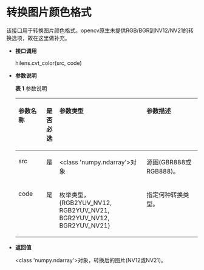 # 转换图片颜色格式<a name="hilens_05_0017"></a>

该接口用于转换图片颜色格式。opencv原生未提供RGB/BGR到NV12/NV21的转换选项，故在这里做补充。

-   **接口调用**

    hilens.cvt\_color\(src, code\)

-   **参数说明**

    **表 1**  参数说明

    <a name="table8547172620014"></a>
    <table><thead align="left"><tr id="row254913261018"><th class="cellrowborder" valign="top" width="15.32%" id="mcps1.2.5.1.1"><p id="p115491526404"><a name="p115491526404"></a><a name="p115491526404"></a><strong id="b2013365210015"><a name="b2013365210015"></a><a name="b2013365210015"></a>参数名称</strong></p>
    </th>
    <th class="cellrowborder" valign="top" width="7.13%" id="mcps1.2.5.1.2"><p id="p1285518577268"><a name="p1285518577268"></a><a name="p1285518577268"></a><strong id="b1051014193272"><a name="b1051014193272"></a><a name="b1051014193272"></a>是否必选</strong></p>
    </th>
    <th class="cellrowborder" valign="top" width="47.82%" id="mcps1.2.5.1.3"><p id="p197266576260"><a name="p197266576260"></a><a name="p197266576260"></a><strong id="b16726188277"><a name="b16726188277"></a><a name="b16726188277"></a>参数类型</strong></p>
    </th>
    <th class="cellrowborder" valign="top" width="29.73%" id="mcps1.2.5.1.4"><p id="p45491926501"><a name="p45491926501"></a><a name="p45491926501"></a><strong id="b1117914567019"><a name="b1117914567019"></a><a name="b1117914567019"></a>参数描述</strong></p>
    </th>
    </tr>
    </thead>
    <tbody><tr id="row1454912261208"><td class="cellrowborder" valign="top" width="15.32%" headers="mcps1.2.5.1.1 "><p id="p7549182611013"><a name="p7549182611013"></a><a name="p7549182611013"></a>src</p>
    </td>
    <td class="cellrowborder" valign="top" width="7.13%" headers="mcps1.2.5.1.2 "><p id="p485515762619"><a name="p485515762619"></a><a name="p485515762619"></a>是</p>
    </td>
    <td class="cellrowborder" valign="top" width="47.82%" headers="mcps1.2.5.1.3 "><p id="p13726115718260"><a name="p13726115718260"></a><a name="p13726115718260"></a>&lt;class 'numpy.ndarray'&gt;对象</p>
    </td>
    <td class="cellrowborder" valign="top" width="29.73%" headers="mcps1.2.5.1.4 "><p id="p1954932614015"><a name="p1954932614015"></a><a name="p1954932614015"></a>源图(GBR888或RGB888)。</p>
    </td>
    </tr>
    <tr id="row6623937103419"><td class="cellrowborder" valign="top" width="15.32%" headers="mcps1.2.5.1.1 "><p id="p1623123716345"><a name="p1623123716345"></a><a name="p1623123716345"></a>code</p>
    </td>
    <td class="cellrowborder" valign="top" width="7.13%" headers="mcps1.2.5.1.2 "><p id="p18855165792610"><a name="p18855165792610"></a><a name="p18855165792610"></a>是</p>
    </td>
    <td class="cellrowborder" valign="top" width="47.82%" headers="mcps1.2.5.1.3 "><p id="p1372665711262"><a name="p1372665711262"></a><a name="p1372665711262"></a>枚举类型，{RGB2YUV_NV12, RGB2YUV_NV21, BGR2YUV_NV12, BGR2YUV_NV21}</p>
    </td>
    <td class="cellrowborder" valign="top" width="29.73%" headers="mcps1.2.5.1.4 "><p id="p062316379348"><a name="p062316379348"></a><a name="p062316379348"></a>指定何种转换类型。</p>
    </td>
    </tr>
    </tbody>
    </table>

-   **返回值**

    <class 'numpy.ndarray'\>对象，转换后的图片\(NV12或NV21\)。


